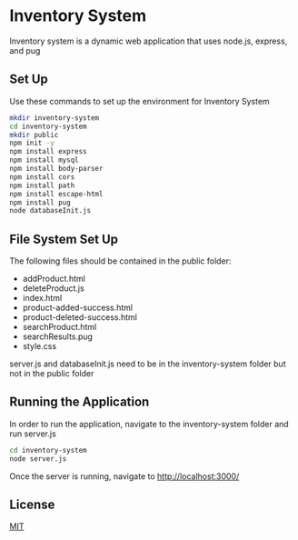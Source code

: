 # Inventory System

Inventory system is a dynamic web application that uses node.js, express, and pug

## Set Up 

Use these commands to set up the environment for Inventory System

```bash
mkdir inventory-system
cd inventory-system
mkdir public
npm init -y
npm install express 
npm install mysql 
npm install body-parser
npm install cors
npm install path
npm install escape-html
npm install pug
node databaseInit.js
```

## File System Set Up

The following files should be contained in the public folder:
+ addProduct.html
+ deleteProduct.js
+ index.html
+ product-added-success.html
+ product-deleted-success.html
+ searchProduct.html
+ searchResults.pug
+ style.css

server.js and databaseInit.js need to be in the inventory-system folder but not in the public folder

## Running the Application

In order to run the application, navigate to the inventory-system folder and run server.js
```Bash
cd inventory-system
node server.js
```
Once the server is running, navigate to [http://localhost:3000/](http://localhost:3000/)

## License

[MIT](https://choosealicense.com/licenses/mit/)